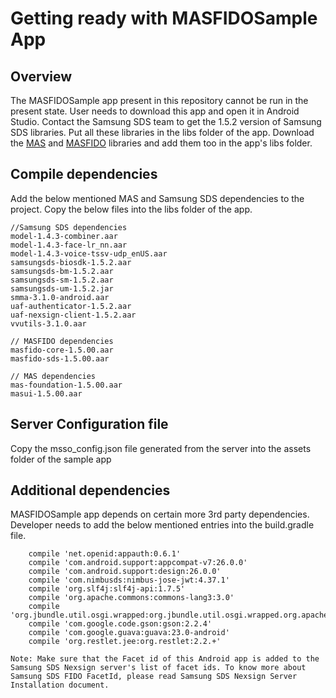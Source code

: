 # Getting ready with MASFIDOSample App

## Overview
The MASFIDOSample app present in this repository cannot be run in the present state. User needs to download this app and open it in Android Studio. Contact the Samsung SDS team to get the 1.5.2 version of Samsung SDS libraries. Put all these libraries in the libs folder of the app.
Download the [MAS][mas-lib] and [MASFIDO][masfido-lib] libraries and add them too in the app's libs folder. 

## Compile dependencies
Add the below mentioned MAS and Samsung SDS dependencies to the project. Copy the below files into the libs folder of the app.

```
//Samsung SDS dependencies
model-1.4.3-combiner.aar
model-1.4.3-face-lr_nn.aar
model-1.4.3-voice-tssv-udp_enUS.aar
samsungsds-biosdk-1.5.2.aar
samsungsds-bm-1.5.2.aar
samsungsds-sm-1.5.2.aar
samsungsds-um-1.5.2.jar
smma-3.1.0-android.aar
uaf-authenticator-1.5.2.aar
uaf-nexsign-client-1.5.2.aar
vvutils-3.1.0.aar

// MASFIDO dependencies
masfido-core-1.5.00.aar
masfido-sds-1.5.00.aar

// MAS dependencies
mas-foundation-1.5.00.aar
masui-1.5.00.aar
```
## Server Configuration file
Copy the msso_config.json file generated from the server into the assets folder of the sample app

## Additional dependencies
MASFIDOSample app depends on certain more 3rd party dependencies. Developer needs to add the below mentioned entries into the build.gradle file.
```
    compile 'net.openid:appauth:0.6.1'
    compile 'com.android.support:appcompat-v7:26.0.0'
    compile 'com.android.support:design:26.0.0'
    compile 'com.nimbusds:nimbus-jose-jwt:4.37.1'
    compile 'org.slf4j:slf4j-api:1.7.5'
    compile 'org.apache.commons:commons-lang3:3.0'
    compile 'org.jbundle.util.osgi.wrapped:org.jbundle.util.osgi.wrapped.org.apache.http.client:4.1.2'
    compile 'com.google.code.gson:gson:2.2.4'
    compile 'com.google.guava:guava:23.0-android'
    compile 'org.restlet.jee:org.restlet:2.2.+'
```
``
Note: Make sure that the Facet id of this Android app is added to the Samsung SDS Nexsign server's list of facet ids. To know more about Samsung SDS FIDO FacetId, please read Samsung SDS Nexsign Server Installation document.
``

 [mas-lib]: https://github.com/CAAPIM/Releases/blob/master/MAS-1.5.00/Android/Android-MobileSDK-1.5.00.zip
 [masfido-lib]: https://github.com/CAAPIM/Releases/blob/master/MASFIDO-1.5.00/Android/Android-MASFIDOSDK-1.5.00.zip